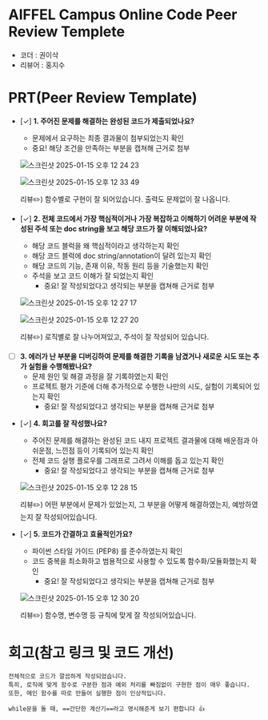 # AIFFEL Campus Online Code Peer Review Templete
- 코더 : 권이삭
- 리뷰어 : 홍지수


# PRT(Peer Review Template)
- [✓]  **1. 주어진 문제를 해결하는 완성된 코드가 제출되었나요?**
    - 문제에서 요구하는 최종 결과물이 첨부되었는지 확인
   - 중요! 해당 조건을 만족하는 부분을 캡쳐해 근거로 첨부
     
    ![스크린샷 2025-01-15 오후 12 24 23](https://github.com/user-attachments/assets/1b5ec2ec-dc98-435f-8cc7-f35219e0ed2d)

  ![스크린샷 2025-01-15 오후 12 33 49](https://github.com/user-attachments/assets/4154effd-025b-488d-9b52-0998cd9ba804)


  리뷰✏️) 함수별로 구현이 잘 되어있습니다. 출력도 문제없이 잘 나옵니다.  
    
    
- [✓]  **2. 전체 코드에서 가장 핵심적이거나 가장 복잡하고 이해하기 어려운 부분에 작성된 
주석 또는 doc string을 보고 해당 코드가 잘 이해되었나요?**
    - 해당 코드 블럭을 왜 핵심적이라고 생각하는지 확인
    - 해당 코드 블럭에 doc string/annotation이 달려 있는지 확인
    - 해당 코드의 기능, 존재 이유, 작동 원리 등을 기술했는지 확인
    - 주석을 보고 코드 이해가 잘 되었는지 확인
        - 중요! 잘 작성되었다고 생각되는 부분을 캡쳐해 근거로 첨부

    ![스크린샷 2025-01-15 오후 12 27 17](https://github.com/user-attachments/assets/3c5aa3b7-6ec1-4a7b-8d06-935024485f34)
  
    ![스크린샷 2025-01-15 오후 12 27 20](https://github.com/user-attachments/assets/2d69454c-8b7b-476f-82b8-4a6086d279eb)

    리뷰✏️) 로직별로 잘 나누어져있고, 주석이 잘 작성되어 있습니다.

        
- [ ]  **3. 에러가 난 부분을 디버깅하여 문제를 해결한 기록을 남겼거나
새로운 시도 또는 추가 실험을 수행해봤나요?**
    - 문제 원인 및 해결 과정을 잘 기록하였는지 확인
    - 프로젝트 평가 기준에 더해 추가적으로 수행한 나만의 시도, 
    실험이 기록되어 있는지 확인
        - 중요! 잘 작성되었다고 생각되는 부분을 캡쳐해 근거로 첨부
        
- [✓]  **4. 회고를 잘 작성했나요?**
    - 주어진 문제를 해결하는 완성된 코드 내지 프로젝트 결과물에 대해
    배운점과 아쉬운점, 느낀점 등이 기록되어 있는지 확인
    - 전체 코드 실행 플로우를 그래프로 그려서 이해를 돕고 있는지 확인
        - 중요! 잘 작성되었다고 생각되는 부분을 캡쳐해 근거로 첨부
      
    ![스크린샷 2025-01-15 오후 12 28 15](https://github.com/user-attachments/assets/2ef1534c-46df-449d-ad9d-5103ae9317be)

  리뷰✏️) 어떤 부분에서 문제가 있었는지, 그 부분을 어떻게 해결하였는지, 예방하였는지 잘 작성되어있습니다.

- [✓]  **5. 코드가 간결하고 효율적인가요?**
    - 파이썬 스타일 가이드 (PEP8) 를 준수하였는지 확인
    - 코드 중복을 최소화하고 범용적으로 사용할 수 있도록 함수화/모듈화했는지 확인
        - 중요! 잘 작성되었다고 생각되는 부분을 캡쳐해 근거로 첨부
          
    ![스크린샷 2025-01-15 오후 12 30 20](https://github.com/user-attachments/assets/4b24773c-e040-48ff-83ad-aa4badcd6df3)

  리뷰✏️) 함수명, 변수명 등 규칙에 맞게 잘 작성되어있습니다.


# 회고(참고 링크 및 코드 개선)
```
전체적으로 코드가 깔끔하게 작성되었습니다.
특히, 로직에 맞게 함수로 구분한 점과 예외 처리를 빠짐없이 구현한 점이 매우 좋습니다.
또한, 메인 함수를 따로 만들어 실행한 점이 인상적입니다.

while문을 돌 때, ==간단한 계산기==라고 명시해준게 보기 편합니다 👍
```
